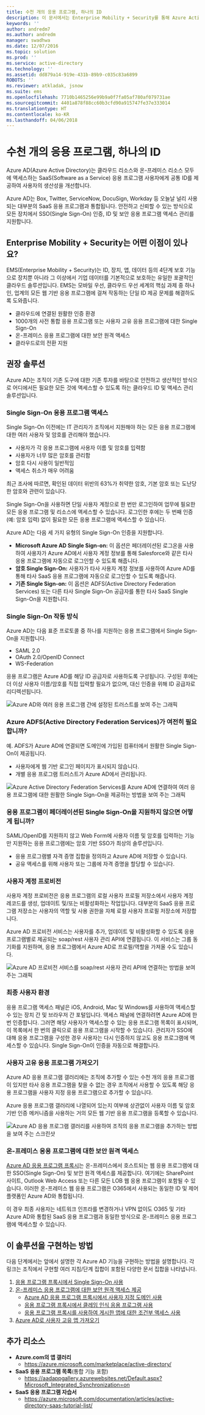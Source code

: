 ```yaml
---
title: 수천 개의 응용 프로그램, 하나의 ID
description: 이 문서에서는 Enterprise Mobility + Security를 통해 Azure Active Directory 내의 도구를 활용하여 업계의 모든 웹 기반 응용 프로그램에 걸쳐 작동하는 단일 ID를 제공할 수 있는 방법을 설명합니다.
keywords: ''
author: andredm7
ms.author: andredm
manager: swadhwa
ms.date: 12/07/2016
ms.topic: solution
ms.prod: ''
ms.service: active-directory
ms.technology: ''
ms.assetid: dd879a14-919e-431b-89b9-c035c83a6899
ROBOTS: ''
ms.reviewer: atkladak, jsnow
ms.suite: ems
ms.openlocfilehash: 7710b1465256e99b9a0f7fa05af780af079731ae
ms.sourcegitcommit: 4401a878f88cc60b3cfd90a915747fe37e333014
ms.translationtype: HT
ms.contentlocale: ko-KR
ms.lasthandoff: 04/06/2018
---
```

# <a name="thousands-of-apps-one-identity"></a>수천 개의 응용 프로그램, 하나의 ID
Azure AD(Azure Active Directory)는 클라우드 리소스와 온-프레미스 리소스 모두에 액세스하는 SaaS(Software as a Service) 응용 프로그램 사용자에게 공통 ID를 제공하여 사용자의 생산성을 개선합니다.

Azure AD는 Box, Twitter, ServiceNow, DocuSign, Workday 등 오늘날 널리 사용되는 대부분의 SaaS 응용 프로그램과 통합됩니다. 안전하고 신뢰할 수 있는 방식으로 모든 장치에서 SSO(Single Sign-On) 인증, ID 및 보안 응용 프로그램 액세스 관리를 지원합니다.

## <a name="how-can-enterprise-mobility--security-help-you"></a>Enterprise Mobility + Security는 어떤 이점이 있나요?
EMS(Enterprise Mobility + Security)는 ID, 장치, 앱, 데이터 등의 4단계 보호 기능으로 장치뿐 아니라 그 이상에서 기업 데이터를 기본적으로 보호하는 유일한 포괄적인 클라우드 솔루션입니다. EMS는 모바일 우선, 클라우드 우선 세계의 핵심 과제 중 하나인, 업계의 모든 웹 기반 응용 프로그램에 걸쳐 작동하는 단일 ID 제공 문제를 해결하도록 도와줍니다.
- 클라우드에 연결된 원활한 인증 환경
- 1000개의 사전 통합 응용 프로그램 또는 사용자 고유 응용 프로그램에 대한 Single Sign-On
- 온-프레미스 응용 프로그램에 대한 보안 원격 액세스
- 클라우드로의 전환 지원


## <a name="recommended-solution"></a>권장 솔루션
Azure AD는 조직이 기존 도구에 대한 기존 투자를 바탕으로 안전하고 생산적인 방식으로 어디에서든 필요한 모든 것에 액세스할 수 있도록 하는 클라우드 ID 및 액세스 관리 솔루션입니다.
### <a name="access-to-single-sign-on-applications"></a>Single Sign-On 응용 프로그램 액세스

Single Sign-On 이전에는 IT 관리자가 조직에서 지원해야 하는 모든 응용 프로그램에 대한 여러 사용자 및 암호를 관리해야 했습니다.

- 사용자가 각 응용 프로그램에 사용자 이름 및 암호를 입력함
- 사용자가 너무 많은 암호를 관리함
- 암호 다시 사용이 일반적임
- 액세스 취소가 매우 어려움

최근 조사에 따르면, 확인된 데이터 위반의 63%가 취약한 암호, 기본 암호 또는 도난당한 암호와 관련이 있습니다.

Single Sign-On을 사용하면 단일 사용자 계정으로 한 번만 로그인하여 업무에 필요한 모든 응용 프로그램 및 리소스에 액세스할 수 있습니다. 로그인한 후에는 두 번째 인증(예: 암호 입력) 없이 필요한 모든 응용 프로그램에 액세스할 수 있습니다.

Azure AD는 다음 세 가지 유형의 Single Sign-On 인증을 지원합니다.

- **Microsoft Azure AD Single Sign-on:** 이 옵션은 페더레이션된 로그온을 사용하여 사용자가 Azure AD에서 사용자 계정 정보를 통해 Salesforce와 같은 타사 응용 프로그램에 자동으로 로그인할 수 있도록 해줍니다.
- **암호 Single Sign-On:** 사용자가 타사 사용자 계정 정보를 사용하여 Azure AD를 통해 타사 SaaS 응용 프로그램에 자동으로 로그인할 수 있도록 해줍니다.
- **기존 Single Sign-on:** 이 옵션은 ADFS(Active Directory Federation Services) 또는 다른 타사 Single Sign-On 공급자를 통한 타사 SaaS Single Sign-On을 지원합니다.

### <a name="how-single-sign-on-works"></a>Single Sign-On 작동 방식
Azure AD는 다음 표준 프로토콜 중 하나를 지원하는 응용 프로그램에서 Single Sign-On을 지원합니다.
- SAML 2.0
- OAuth 2.0/OpenID Connect
- WS-Federation

응용 프로그램은 Azure AD를 해당 ID 공급자로 사용하도록 구성됩니다. 구성된 후에는 더 이상 사용자 이름/암호를 직접 입력할 필요가 없으며, 대신 인증을 위해 ID 공급자로 리디렉션됩니다.

![Azure AD와 여러 응용 프로그램 간에 설정된 트러스트를 보여 주는 그래픽](./media/thousands-apps-one-identity/thousands-apps-one-identity-fig1.png)


### <a name="do-i-still-need-azure-active-directory-federation-services-adfs"></a>Azure ADFS(Active Directory Federation Services)가 여전히 필요합니까?
예. ADFS가 Azure AD에 연결되면 도메인에 가입된 컴퓨터에서 원활한 Single Sign-On이 제공됩니다.
- 사용자에게 웹 기반 로그인 페이지가 표시되지 않습니다.
- 개별 응용 프로그램 트러스트가 Azure AD에서 관리됩니다.

![Azure Active Directory Federation Services를 Azure AD에 연결하여 여러 응용 프로그램에 대한 원활한 Single Sign-On을 제공하는 방법을 보여 주는 그래픽](./media/thousands-apps-one-identity/thousands-apps-one-identity-fig2.png)

### <a name="what-if-an-app-doesnt-support-federated-single-sign-on"></a>응용 프로그램이 페더레이션된 Single Sign-On을 지원하지 않으면 어떻게 됩니까?
SAML/OpenID를 지원하지 않고 Web Form에 사용자 이름 및 암호를 입력하는 기능만 지원하는 응용 프로그램에는 암호 기반 SSO가 최상의 솔루션입니다.
- 응용 프로그램별 자격 증명 집합을 정의하고 Azure AD에 저장할 수 있습니다.
- 공유 액세스를 위해 사용자 또는 그룹에 자격 증명을 할당할 수 있습니다.

### <a name="user-account-provisioning"></a>사용자 계정 프로비전
사용자 계정 프로비전은 응용 프로그램의 로컬 사용자 프로필 저장소에서 사용자 계정 레코드를 생성, 업데이트 및/또는 비활성화하는 작업입니다. 대부분의 SaaS 응용 프로그램 저장소는 사용자의 역할 및 사용 권한을 자체 로컬 사용자 프로필 저장소에 저장합니다.

Azure AD 프로비전 서비스는 사용자를 추가, 업데이트 및 비활성화할 수 있도록 응용 프로그램별로 제공되는 soap/rest 사용자 관리 API에 연결됩니다. 이 서비스는 그룹 동기화를 지원하며, 응용 프로그램에서 Azure AD로 프로필/역할을 가져올 수도 있습니다.

![Azure AD 프로비전 서비스를 soap/rest 사용자 관리 API에 연결하는 방법을 보여 주는 그래픽](./media/thousands-apps-one-identity/thousands-apps-one-identity-fig3.png)

### <a name="the-end-user-experience"></a>최종 사용자 환경
응용 프로그램 액세스 패널은 iOS, Android, Mac 및 Windows를 사용하여 액세스할 수 있는 장치 간 및 브라우저 간 포털입니다. 액세스 패널에 연결하려면 Azure AD에 한 번 인증합니다. 그러면 해당 사용자가 액세스할 수 있는 응용 프로그램 목록이 표시되며, 이 목록에서 한 번의 클릭으로 응용 프로그램을 시작할 수 있습니다. 관리자가 SSO에 대해 응용 프로그램을 구성한 경우 사용자는 다시 인증하지 않고도 응용 프로그램에 액세스할 수 있습니다. Single Sign-On이 인증을 자동으로 해결합니다.

### <a name="bring-your-own-apps"></a>사용자 고유 응용 프로그램 가져오기
Azure AD 응용 프로그램 갤러리에는 조직에 추가할 수 있는 수천 개의 응용 프로그램이 있지만 타사 응용 프로그램을 찾을 수 없는 경우 조직에서 사용할 수 있도록 해당 응용 프로그램을 사용자 지정 응용 프로그램으로 추가할 수 있습니다.

Azure 응용 프로그램 갤러리에 나열되어 있는지 여부에 상관없이 사용자 이름 및 암호 기반 인증 메커니즘을 사용하는 거의 모든 웹 기반 응용 프로그램을 등록할 수 있습니다.

![Azure AD 응용 프로그램 갤러리를 사용하여 조직의 응용 프로그램을 추가하는 방법을 보여 주는 스크린샷](./media/thousands-apps-one-identity/thousands-apps-one-identity-fig4.png)

### <a name="secure-remote-access-to-on-premises-apps"></a>온-프레미스 응용 프로그램에 대한 보안 원격 액세스
[Azure AD 응용 프로그램 프록시](https://azure.microsoft.com/en-us/documentation/articles/active-directory-application-proxy-enable/)는 온-프레미스에서 호스트되는 웹 응용 프로그램에 대한 SSO(Single Sign-On) 및 보안 원격 액세스를 제공합니다. 여기에는 SharePoint 사이트, Outlook Web Access 또는 다른 모든 LOB 웹 응용 프로그램이 포함될 수 있습니다. 이러한 온-프레미스 웹 응용 프로그램은 O365에서 사용되는 동일한 ID 및 제어 플랫폼인 Azure AD와 통합됩니다.

이 경우 최종 사용자는 네트워크 인프라를 변경하거나 VPN 없이도 O365 및 기타 Azure AD와 통합된 SaaS 응용 프로그램과 동일한 방식으로 온-프레미스 응용 프로그램에 액세스할 수 있습니다.

## <a name="how-to-implement-this-solution"></a>이 솔루션을 구현하는 방법
다음 단계에서는 앞에서 설명한 각 Azure AD 기능을 구현하는 방법을 설명합니다. 각 링크는 조직에서 구현할 여러 지침/단계 집합이 포함된 다양한 문서 집합을 나타냅니다.
1. [응용 프로그램 프록시에서 Single Sign-On 사용](https://azure.microsoft.com/en-us/documentation/articles/active-directory-application-proxy-sso-using-kcd/)
2. [온-프레미스 응용 프로그램에 대한 보안 원격 액세스 제공](https://azure.microsoft.com/en-us/documentation/articles/active-directory-application-proxy-get-started/)
   - [Azure AD 응용 프로그램 프록시에서 사용자 지정 도메인 사용](https://azure.microsoft.com/en-us/documentation/articles/active-directory-application-proxy-custom-domains/)
   - [응용 프로그램 프록시에서 클레임 인식 응용 프로그램 사용](https://azure.microsoft.com/en-us/documentation/articles/active-directory-application-proxy-claims-aware-apps/)
   - [응용 프로그램 프록시를 사용하여 게시한 앱에 대한 조건부 액세스 사용](https://azure.microsoft.com/en-us/documentation/articles/active-directory-application-proxy-conditional-access/)
3. [Azure AD로 사용자 고유 앱 가져오기](https://blogs.technet.microsoft.com/enterprisemobility/2015/06/17/bring-your-own-app-with-azure-ad-self-service-saml-configuration-now-in-preview/)

## <a name="additional-resources"></a>추가 리소스
- **Azure.com의 앱 갤러리**
  - https://azure.microsoft.com/marketplace/active-directory/
- **SaaS 응용 프로그램 목록**(통합 기능 포함)
  - https://aadappgallery.azurewebsites.net/Default.aspx?Microsoft_Integrated_Synchronization=on
- **SaaS 응용 프로그램 자습서**
  - https://azure.microsoft.com/documentation/articles/active-directory-saas-tutorial-list/
